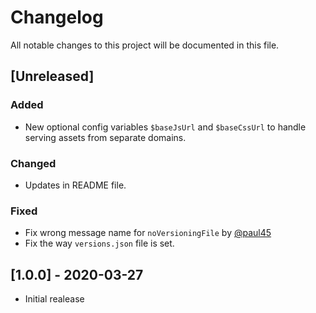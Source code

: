 # Changelog
All notable changes to this project will be documented in this file.

## [Unreleased]
### Added
- New optional config variables `$baseJsUrl` and `$baseCssUrl` to handle serving assets from separate domains.

### Changed
- Updates in README file.

### Fixed
- Fix wrong message name for `noVersioningFile` by [@paul45](https://github.com/paul45)
- Fix the way `versions.json` file is set.

## [1.0.0] - 2020-03-27
- Initial realease
